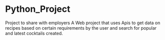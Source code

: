 # Python_Project
Project to share with employers 
A Web project that uses Apis to get data on recipes based on certain requirements by the user and search for popular and latest cocktails created.
